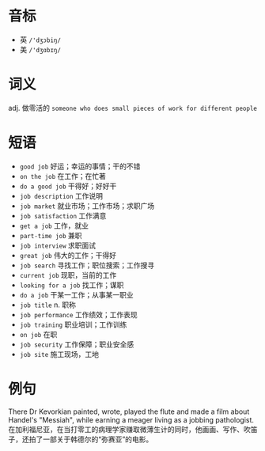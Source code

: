 # 音标

- 英 `/'dʒɔbiŋ/`
- 美 `/'dʒɑbɪŋ/`

# 词义

adj. 做零活的
`someone who does small pieces of work for different people`

# 短语

- `good job` 好运；幸运的事情；干的不错
- `on the job` 在工作；在忙著
- `do a good job` 干得好；好好干
- `job description` 工作说明
- `job market` 就业市场；工作市场；求职广场
- `job satisfaction` 工作满意
- `get a job` 工作，就业
- `part-time job` 兼职
- `job interview` 求职面试
- `great job` 伟大的工作；干得好
- `job search` 寻找工作；职位搜索；工作搜寻
- `current job` 现职，当前的工作
- `looking for a job` 找工作；谋职
- `do a job` 干某一工作；从事某一职业
- `job title` n. 职称
- `job performance` 工作绩效；工作表现
- `job training` 职业培训；工作训练
- `on job` 在职
- `job security` 工作保障；职业安全感
- `job site` 施工现场，工地

# 例句

There Dr Kevorkian painted, wrote, played the flute and made a film about Handel's "Messiah", while earning a meager living as a jobbing pathologist.
在加利福尼亚，在当打零工的病理学家赚取微薄生计的同时，他画画、写作、吹笛子，还拍了一部关于韩德尔的“弥赛亚”的电影。


